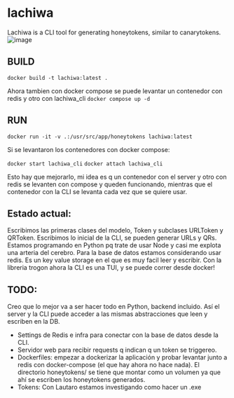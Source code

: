 # lachiwa
Lachiwa is a CLI tool for generating honeytokens, similar to canarytokens.
![image](https://github.com/vicentevieytes/lachiwa/assets/73846744/3d07c198-e80b-40e2-b82f-e287ee5c21f4)

## BUILD

```docker build -t lachiwa:latest .```

Ahora tambien con docker compose se puede levantar un contenedor con redis y otro con lachiwa_cli
```docker compose up -d```

## RUN
```docker run -it -v .:/usr/src/app/honeytokens lachiwa:latest```

Si se levantaron los contenedores con docker compose:

```docker start lachiwa_cli```
```docker attach lachiwa_cli```

Esto hay que mejorarlo, mi idea es q un contenedor con el server y otro con redis se levanten con compose y queden funcionando, mientras que el contenedor con la CLI se levanta cada vez que se quiere usar.


## Estado actual:

Escribimos las primeras clases del modelo, Token y subclases URLToken y QRToken.
Escribimos lo inicial de la CLI, se pueden generar URLs y QRs. 
Estamos programando en Python pq trate de usar Node y casi me explota una arteria del cerebro.
Para la base de datos estamos considerando usar redis. Es un key value storage en el que es muy facil leer y escribir.
Con la libreria trogon ahora la CLI es una TUI, y se puede correr desde docker! 

## TODO:
Creo que lo mejor va a ser hacer todo en Python, backend incluido. Así el server y la CLI puede acceder a las mismas abstracciones que leen y escriben en la DB.
- Settings de Redis e infra para conectar con la base de datos desde la CLI.
- Servidor web para recibir requests q indican q un token se triggereo.
- Dockerfiles: empezar a dockerizar la aplicación y probar levantar junto a redis con docker-compose (el que hay ahora no hace nada). El directorio honeytokens/ se tiene que montar como un volumen ya que ahí se escriben los honeytokens generados.
- Tokens: Con Lautaro estamos investigando como hacer un .exe
